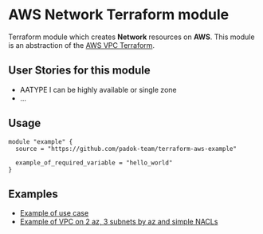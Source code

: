# AWS Network Terraform module

Terraform module which creates **Network** resources on **AWS**. This module is an abstraction of the [AWS VPC Terraform](https://github.com/terraform-aws-modules/terraform-aws-vpc).

## User Stories for this module

- AATYPE I can be highly available or single zone
- ...

## Usage

```hcl
module "example" {
  source = "https://github.com/padok-team/terraform-aws-example"

  example_of_required_variable = "hello_world"
}
```

## Examples

- [Example of use case](examples/example_of_use_case/main.tf)
- [Example of VPC on 2 az, 3 subnets by az and simple NACLs](examples/vpc_2_az_3_subnets/main.tf)

<!-- BEGIN_TF_DOCS -->
<!-- END_TF_DOCS -->
